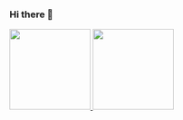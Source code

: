 ### Hi there 👋

<!--
**Lucas-Sessi/Lucas-Sessi** is a ✨ _special_ ✨ repository because its `README.md` (this file) appears on your GitHub profile.

Here are some ideas to get you started:

- 🔭 I’m currently working on ...
- 🌱 I’m currently learning ...
- 👯 I’m looking to collaborate on ...
- 🤔 I’m looking for help with ...
- 💬 Ask me about ...
- 📫 How to reach me: ...
- 😄 Pronouns: ...
- ⚡ Fun fact: ...
-->
<div>
<a href="https://github.com/Lucas-Sessi">
<img height="143em" src="https://github-readme-stats.vercel.app/api?username=Lucas-Sessi&show_icons=true&theme=algolia&count_private=true&include_all_commits=true">
<img height="143em" src="https://github-readme-stats.vercel.app/api/top-langs/?username=Lucas-Sessi&layout=compact&theme=algolia&langs_count=9">
</div>
